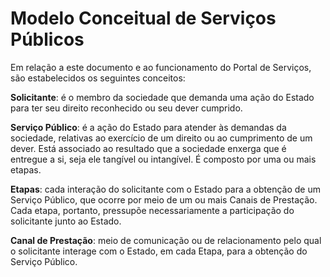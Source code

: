 # Modelo Conceitual de Serviços Públicos

Em relação a este documento e ao funcionamento do Portal de Serviços, são estabelecidos os seguintes conceitos:

**Solicitante**: é o membro da sociedade que demanda uma ação do Estado para ter seu direito reconhecido ou seu dever cumprido.

**Serviço Público**: é a ação do Estado para atender às demandas da sociedade, relativas ao exercício de um direito ou ao cumprimento de um dever. Está associado ao resultado que a sociedade enxerga que é entregue a si, seja ele tangível ou intangível. É composto por uma ou mais etapas.

**Etapas**: cada interação do solicitante com o Estado para a obtenção de um Serviço Público, que ocorre por meio de um ou mais Canais de Prestação. Cada etapa, portanto, pressupõe necessariamente a participação do solicitante junto ao Estado.

**Canal de Prestação**: meio de comunicação ou de relacionamento pelo qual o solicitante interage com o Estado, em cada Etapa, para a obtenção do Serviço Público.